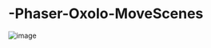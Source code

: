 # -Phaser-Oxolo-MoveScenes
![image](https://user-images.githubusercontent.com/52834318/161669421-a3a0ffa3-a63f-4506-bff4-7e47cf1182f5.png)
